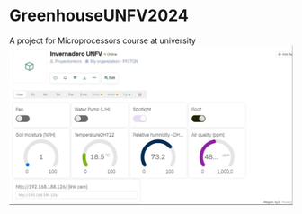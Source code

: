 # GreenhouseUNFV2024
A project for Microprocessors course at university <br>
<img src="./IMG/InterfaceBlynk1.png" widht="100px" heigh="100px">